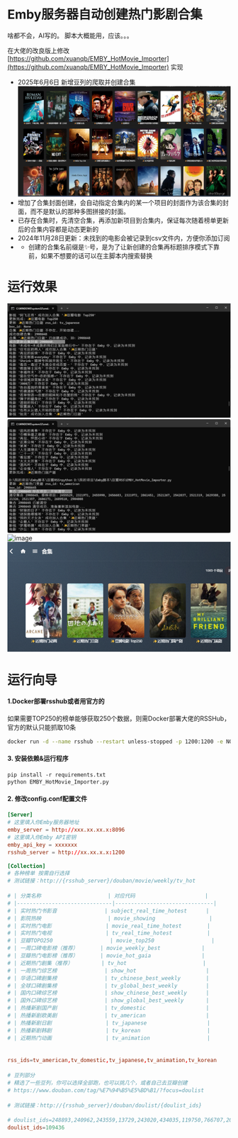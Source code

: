 # Emby服务器自动创建热门影剧合集

啥都不会，AI写的。 脚本大概能用，应该。。。

在大佬的改良版上修改 [https://github.com/xuanqb/EMBY_HotMovie_Importer](https://github.com/xuanqb/EMBY_HotMovie_Importer) 实现

+ 2025年6月6日 新增豆列的爬取并创建合集
  ![image](docs/豆列.png)
+ 增加了合集封面创建，会自动指定合集内的某一个项目的封面作为该合集的封面，而不是默认的那种多图拼接的封面。
+ 已存在合集时，先清空合集，再添加新项目到合集内，保证每次随着榜单更新后的合集内容都是动态更新的
+ 2024年11月28日更新：未找到的电影会被记录到csv文件内，方便你添加订阅
+ - 创建的合集名前缀是✨号，是为了让新创建的合集再标题排序模式下靠前，如果不想要的话可以在主脚本内搜索替换

# 运行效果
![image](docs/创建时.png)
![image](docs/清空合集.png)
![image](https://github.com/user-attachments/assets/20c99f75-2ddb-42a1-a289-6b3a518e9e40)
![image](docs/创建完毕.png)

# 运行向导

#### 1.Docker部署rsshub或者用官方的
如果需要TOP250的榜单能够获取250个数据，则需Docker部署大佬的RSSHub，官方的默认只能抓取10条

``` Bash
docker run -d --name rsshub --restart unless-stopped -p 1200:1200 -e NODE_ENV=production xuanqb/rsshub:latest
```

#### 3. 安装依赖&运行程序
```
pip install -r requirements.txt
python EMBY_HotMovie_Importer.py
```


#### 2. 修改config.conf配置文件
``` conf
[Server]
# 这里填入你Emby服务器地址
emby_server = http://xxx.xx.xx.x:8096
# 这里填入你Emby API密钥
emby_api_key = xxxxxxx
rsshub_server = http://xx.xx.x.x:1200
```

``` conf
[Collection]
# 各种榜单 按需自行选择
# 测试链接：http://{rsshub_server}/douban/movie/weekly/tv_hot

# | 分类名称                     | 对应代码                      |
# |------------------------------|-------------------------------|
# | 实时热门书影音               | subject_real_time_hotest      |
# | 影院热映                     | movie_showing                 |
# | 实时热门电影                 | movie_real_time_hotest        |
# | 实时热门电视                 | tv_real_time_hotest           |
# | 豆瓣TOPO250                  | movie_top250                  |
# | 一周口碑电影榜（推荐）       | movie_weekly_best             |
# | 豆瓣热门电影榜（推荐）       | movie_hot_gaia                |
# | 近期热门剧集（推荐）         | tv_hot                        |
# | 一周热门综艺榜               | show_hot                      |
# | 华语口碑剧集榜               | tv_chinese_best_weekly        |
# | 全球口碑剧集榜               | tv_global_best_weekly         |
# | 国内口碑综艺榜               | show_chinese_best_weekly      |
# | 国外口碑综艺榜               | show_global_best_weekly       |
# | 热播新剧国产剧               | tv_domestic                   |
# | 热播新剧欧美剧               | tv_american                   |
# | 热播新剧日剧                 | tv_japanese                   |
# | 热播新剧韩剧                 | tv_korean                     |
# | 近期热门动画                 | tv_animation                  |


rss_ids=tv_american,tv_domestic,tv_japanese,tv_animation,tv_korean

# 豆列部分
# 精选了一些豆列，你可以选择全部跑，也可以挑几个，或者自己去豆瓣创建
# https://www.douban.com/tag/%E7%94%B5%E5%BD%B1/?focus=doulist

# 测试链接：http://{rsshub_server}/douban/doulist/{doulist_ids}

# doulist_ids=248893,240962,243559,13729,243020,434035,119750,766707,201931,504289,47885,24213,223781,510983,425466,11868,249029,222008,855500,27868,240111,324040,585287,260994,270278,28129,51853,11568,426603,13922,165217,11324,26095,196781,88504,272366,259579,797422,752673,172901,212485,398254,691358,225067,234853,13370,252952,503616,306445,33979,16163,17470,257060,200218,240612,288371,174587,255134,800192,23910,217951,488705,28423,469329,728439,261318,131803,27530,150689,782551,133869,632240,14897,13919,480634,269207,25679,430230,109436,272899,197185,143801,400723,23940,779707,90119,11178,515203,132351,213847,931844,622939,419095,11169,595576,25685,30341,124455,120928,923727,107486,34652,770083,10685,449804,951633,170653,124440,28340,774265,34878,562705,11874,437751,63785,170501
doulist_ids=109436

```

